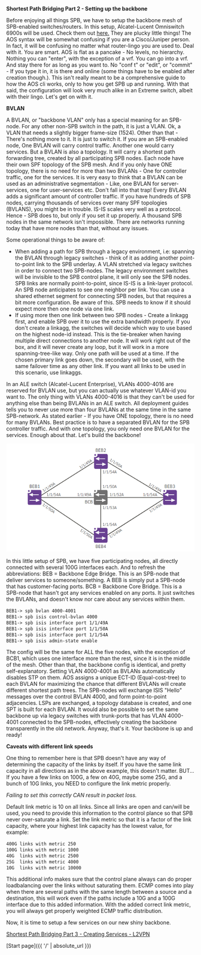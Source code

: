 **Shortest Path Bridging Part 2 - Setting up the backbone**

Before enjoying all things SPB, we have to setup the backbone mesh of SPB-enabled switches/routers. In this setup, Alcatel-Lucent Omniswitch 6900s will be used. Check them out [here.](https://www.al-enterprise.com/-/media/assets/internet/documents/omniswitch-6900-datasheet-en.pdf) They are plucky little things!
The AOS syntax will be somewhat confusing if you are a Cisco/Juniper person. In fact, it will be confusing no matter what router-lingo you are used to. Deal with it. You are smart. AOS is flat as a pancake - No levels, no hierarchy. Nothing you can "enter", with the exception of a vrf. You can go into a vrf. And stay there for as long as you want to. No "conf t" or "edit", or "commit" - If you type it in, it is there and online (some things have to be enabled after creation though.). This isn't really meant to be a comprehensive guide to how the AOS cli works, only to how you get SPB up and running. With that said, the configuration will look very much alike in an Extreme switch, albeit with their lingo. 
Let's get on with it.

**BVLAN**

A BVLAN, or "backbone VLAN" only has a special meaning for an SPB-node. For any other non-SPB switch in the path, it is just a VLAN. Ok, a VLAN that needs a slightly bigger frame-size (1524). Other than that - There's nothing more to it. It is just to switch it. If you are an SPB-enabled node, One BVLAN will carry control traffic. Another one would carry services. But a BVLAN is also a topology. It will carry a shortest path forwarding tree, created by all participating SPB nodes. Each node have their own SPF topology of the SPB mesh. And if you only have ONE topology, there is no need for more than two BVLANs - One for controller traffic, one for the services. It is very easy to think that a BVLAN can be used as an administrative segmentation - Like, one BVLAN for server-services, one for user-services etc. Don't fall into that trap! Every BVLAN adds a significant amount of controller traffic. If you have hundreds of SPB nodes, carrying thousands of services over many SPF topologies (BVLANS), you might be in trouble. IS-IS scales very well as a protocol. Hence - SPB does to, but only if you set it up properly. A thousand SPB nodes in the same network isn't impossible. There are networks running today that have more nodes than that, without any issues. 

Some operational things to be aware of:

* When adding a path for SPB through a legacy environment, i.e: spanning the BVLAN through legacy switches - think of it as adding another point-to-point link to the SPB underlay. A VLAN stretched via legacy switches in order to connect two SPB-nodes. The legacy environment switches will be invisible to the SPB control plane, it will only see the SPB nodes. SPB links are normally point-to-point, since IS-IS is a link-layer protocol. An SPB node anticipates to see one neighbor per link. You can use a shared ethernet segment for connecting SPB nodes, but that requires a bit more configuration. Be aware of this. SPB needs to know if it should expect more then one node via one link.
* If using more then one link between two SPB nodes - Create a linkagg first, and enable SPB over it to use the extra bandwidth properly. If you don't create a linkagg, the switches will decide which way to use based on the highest node-id instead. This is the tie-breaker when having multiple direct connections to another node. It will work right out of the box, and it will never create any loop, but it will work in a more spanning-tree-like way. Only one path will be used at a time. If the chosen primary link goes down, the secondary will be used, with the same failover time as any other link. If you want all links to be used in this scenario, use linkaggs.

In an ALE switch (Alcatel-Lucent Enterprise), VLANs 4000-4016 are reserved for BVLAN use, but you can actually use whatever VLAN-id you want to. The only thing with VLANs 4000-4016 is that they can't be used for anything else than being BVLANs in an ALE switch. All deployment guides tells you to never use more than four BVLANs at the same time in the same SPB-network. As stated earlier - If you have ONE topology, there is no need for many BVLANs. Best practice is to have a separated BVLAN for the SPB controller traffic. And with one topology, you only need one BVLAN for the services. Enough about that. Let's build the backbone!

![Topology](/SPB-topology.png)

In this little setup of SPB, we have five participating nodes, all directly connected with several 100G interfaces each. And to refresh the abbreviations: BEB = Backbone Edge Bridge. This is an SPB-node that deliver services to someone/something. A BEB is simply put a SPB-node that has customer-facing ports. BCB = Backbone Core Bridge. This is a SPB-node that hasn't got any services enabled on any ports. It just switches the BVLANs, and doesn't know nor care about any services within them.

``` 
BEB1-> spb bvlan 4000-4001
BEB1-> spb isis control-bvlan 4000
BEB1-> spb isis interface port 1/1/49A
BEB1-> spb isis interface port 1/1/50A
BEB1-> spb isis interface port 1/1/54A
BEB1-> spb isis admin-state enable
```
The config will be the same for ALL the five nodes, with the exception of BCB1, which uses one interface more than the rest, since it is in the middle of the mesh. Other than that, the backbone config is identical, and pretty self-explanatory.
Setting VLAN 4000-4001 as BVLANs automatically disables STP on them. AOS assigns a unique ECT-ID (Equal-cost-tree) to each BVLAN for maximizing the chance that different BVLANs will create different shortest path trees. The SPB-nodes will exchange ISIS "Hello" messages over the control BVLAN 4000, and form point-to-point adjacencies. LSPs are exchanged, a topology database is created, and one SPT is built for each BVLAN. It would also be possible to set the same backbone up via legacy switches with trunk-ports that has VLAN 4000-4001 connected to the SPB-nodes, effectively creating the backbone transparently in the old network. Anyway, that's it. Your backbone is up and ready!

**Caveats with different link speeds**

One thing to remember here is that SPB doesn't have any way of determining the capacity of the links by itself. If you have the same link capacity in all directions as in the above example, this doesn't matter. BUT... If you have a few links on 100G, a few on 40G, maybe some 25G, and a bunch of 10G links, you NEED to configure the link metric properly.

*Failing to set this correctly CAN result in packet loss.*

Default link metric is 10 on all links. Since all links are open and can/will be used, you need to provide this information to the control plance so that SPB never over-saturate a link. Set the link metric so that it is a factor of the link capacity, where your highest link capacity has the lowest value, for example: 

```
400G links with metric 250
100G links with metric 1000
40G  links with metric 2500
25G  links with metric 4000
10G  links with metric 10000
```

This additional info makes sure that the control plane always can do proper loadbalancing over the links without saturating them. ECMP comes into play when there are several paths with the same length between a source and a destination, this will work even if the paths include a 10G and a 100G interface due to this added information. With the added correct link metric, you will always get properly weighted ECMP traffic distribution.

Now, it is time to setup a few services on our new shiny backbone.

[Shortest Path Bridging Part 3 - Creating Services - L2VPN](https://networkundertaker.com/2023/04/11/Shortest-Path-Bridging-part-3.html)

[Start page]({{ '/' | absolute_url }})
